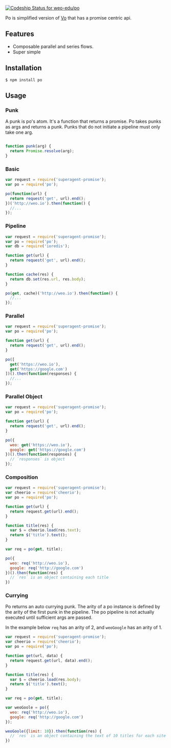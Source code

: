 [ ![Codeship Status for weo-edu/po](https://codeship.com/projects/aacf3bb0-d594-0132-a9ce-26dfd4cc1a97/status?branch=master)](https://codeship.com/projects/78124)

Po is simplified version of [Vo](https://github.com/lapwinglabs/po) that has a promise centric api.

## Features

- Composable parallel and series flows.
- Super simple

## Installation

```
$ npm install po
```

## Usage

### Punk

A punk is po's atom. It's a function that returns a promise. Po takes punks as args and returns a punk. Punks that do not initiate a pipeline must only take one arg.

```js

function punk(arg) {
  return Promise.resolve(arg);
}
```

### Basic

```js
var request = require('superagent-promise');
var po = require('po');

po(function(url) {
  return request('get', url).end();
})('http://weo.io').then(function() {
  //...
});

```

### Pipeline

```js
var request = require('superagent-promise');
var po = require('po');
var db = require('ioredis');

function get(url) {
  return request('get', url).end();
}

function cache(res) {
  return db.set(res.url, res.body);
}

po(get, cache)('http://weo.io').then(function() {
  //...
});

```

### Parallel

```js
var request = require('superagent-promise');
var po = require('po');

function get(url) {
  return request('get', url).end();
}

po([
  get('https://weo.io'),
  get('https://google.com')
])().then(function(responses) {
  //...
});
```

### Parallel Object

```js
var request = require('superagent-promise');
var po = require('po');

function get(url) {
  return request('get', url).end();
}

po({
  weo: get('https://weo.io'),
  google: get('https://google.com')
})().then(function(responses) {
  // `responses` is object
});
```

### Composition

```js
var request = require('superagent-promise');
var cheerio = require('cheerio');
var po = require('po');

function get(url) {
  return request.get(url).end();
}

function title(res) {
  var $ = cheerio.load(res.text);
  return $('title').text();
}

var req = po(get, title);

po({
  weo: req('http://weo.io'),
  google: req('http://google.com')
})().then(function(res) {
  // `res` is an object containing each title
})
```

### Currying

Po returns an auto currying punk. The arity of a po instance is defined by the arity of the first punk in the pipeline. The po pipeline is not actually executed until sufficient args are passed. 

In the example below `req` has an arity of 2, and `weoGoogle` has an arity of 1. 

```js
var request = require('superagent-promise');
var cheerio = require('cheerio');
var po = require('po');

function get(url, data) {
  return request.get(url, data).end();
}

function title(res) {
  var $ = cheerio.load(res.body);
  return $('title').text();
}

var req = po(get, title);

var weoGoole = po({
  weo: req('http://weo.io'),
  google: req('http://google.com')
});

weoGoole({limit: 10}).then(function(res) {
  // `res` is an object containing the text of 10 titles for each site
})
```

